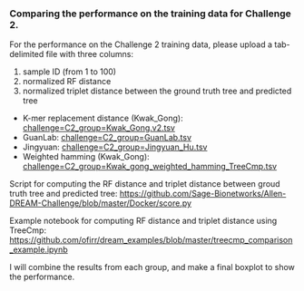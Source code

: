 ### Comparing the performance on the training data for Challenge 2. 

For the performance on the Challenge 2 training data,  please upload a tab-delimited file with three columns: 
1. sample ID (from 1 to 100)
2. normalized RF distance
3. normalized triplet distance between the ground truth tree and predicted tree 

* K-mer replacement distance (Kwak_Gong): [challenge=C2_group=Kwak_Gong.v2.tsv](challenge=C2_group=Kwak_Gong.v2.tsv)
* GuanLab: [challenge=C2_group=GuanLab.tsv](challenge=C2_group=GuanLab.tsv)
* Jingyuan: [challenge=C2_group=Jingyuan_Hu.tsv](challenge=C2_group=Jingyuan_Hu.tsv)
* Weighted hamming (Kwak_Gong): [challenge=C2_group=Kwak_gong_weighted_hamming_TreeCmp.tsv](challenge=C2_group=Kwak_gong_weighted_hamming_TreeCmp.tsv)

Script for computing the RF distance and triplet distance between groud truth tree and predicted tree: 
https://github.com/Sage-Bionetworks/Allen-DREAM-Challenge/blob/master/Docker/score.py

Example notebook for computing RF distance and triplet distance using TreeCmp: https://github.com/ofirr/dream_examples/blob/master/treecmp_comparison_example.ipynb

I will combine the results from each group, and make a final boxplot to show the performance.  
